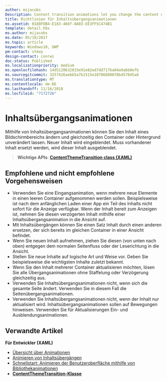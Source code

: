 ```yaml
---
author: mijacobs
Description: Content transition animations let you change the content of an area of the screen while keeping the container or background constant. New content fades in. If there is existing content to be replaced, that content fades out.
title: Richtlinien für Inhaltsübergangsanimationen
ms.assetid: 0188FDB4-E183-466f-8A03-EE3FF5C474B1
template: detail.hbs
ms.author: mijacobs
ms.date: 05/19/2017
ms.topic: article
keywords: Windows10, UWP
pm-contact: stmoy
design-contact: conrwi
doc-status: Published
ms.localizationpriority: medium
ms.openlocfilehash: 14d5120632833e91e82ed7dd717ba04a9abb0efb
ms.sourcegitcommit: 3257416aebb5a7b1515e107866806f8bd57845a8
ms.translationtype: MT
ms.contentlocale: de-DE
ms.lasthandoff: 11/16/2018
ms.locfileid: "7172726"
---
```

# <a name="content-transition-animations"></a>Inhaltsübergangsanimationen



Mithilfe von Inhaltsübergangsanimationen können Sie den Inhalt eines Bildschirmbereichs ändern und gleichzeitig den Container oder Hintergrund unverändert lassen. Neuer Inhalt wird eingeblendet. Muss vorhandener Inhalt ersetzt werden, wird dieser Inhalt ausgeblendet.

> **Wichtige APIs**: [**ContentThemeTransition class (XAML)**](https://msdn.microsoft.com/library/windows/apps/br243104)

## <a name="dos-and-donts"></a>Empfohlene und nicht empfohlene Vorgehensweisen


-   Verwenden Sie eine Eingangsanimation, wenn mehrere neue Elemente in einen leeren Container aufgenommen werden sollen. Beispielsweise ist nach dem anfänglichen Laden einer App ein Teil des Inhalts nicht sofort für die Anzeige verfügbar. Wenn der Inhalt bereit zum Anzeigen ist, nehmen Sie diesen verzögerten Inhalt mithilfe einer Inhaltsübergangsanimation in die Ansicht auf.
-   Mit Inhaltsübergängen können Sie einen Satz Inhalt durch einen anderen ersetzen, der sich bereits im gleichen Container in einer Ansicht befindet.
-   Wenn Sie neuen Inhalt aufnehmen, ziehen Sie diesen (von unten nach oben) entgegen dem normalen Seitenfluss oder der Leserichtung in die Ansicht.
-   Stellen Sie neue Inhalte auf logische Art und Weise vor. Geben Sie beispielsweise die wichtigsten Inhalte zuletzt bekannt.
-   Wenn Sie den Inhalt mehrerer Container aktualisieren möchten, lösen Sie alle Übergangsanimationen ohne Staffelung oder Verzögerung gleichzeitig aus.
-   Verwenden Sie Inhaltsübergangsanimationen nicht, wenn sich die gesamte Seite ändert. Verwenden Sie in diesem Fall die Seitenübergangsanimationen.
-   Verwenden Sie Inhaltsübergangsanimationen nicht, wenn der Inhalt nur aktualisiert wird. Inhaltsübergangsanimationen sollen auf Bewegungen hinweisen. Verwenden Sie für Aktualisierungen Ein- und Ausblendungsanimationen.



## <a name="related-articles"></a>Verwandte Artikel

**Für Entwickler (XAML)**
* [Übersicht über Animationen](https://msdn.microsoft.com/library/windows/apps/mt187350)
* [Animieren von Inhaltsübergängen](https://msdn.microsoft.com/library/windows/apps/xaml/jj649426)
* [Schnellstart: Animieren der Benutzeroberfläche mithilfe von Bibliothekanimationen](https://msdn.microsoft.com/library/windows/apps/xaml/hh452703)
* [**ContentThemeTransition-Klasse**](https://msdn.microsoft.com/library/windows/apps/br243104)

 

 




